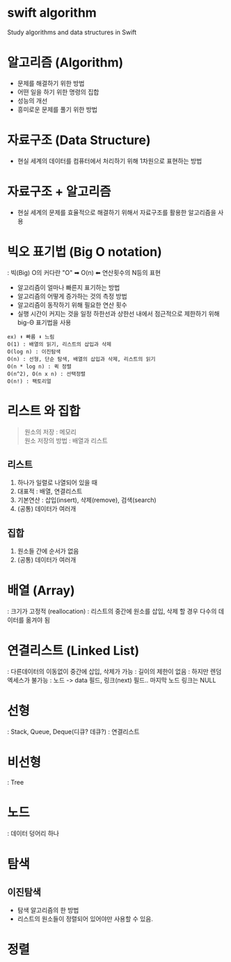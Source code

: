 # swift algorithm
Study algorithms and data structures in Swift

# 알고리즘 (Algorithm)
- 문제를 해결하기 위한 방법
- 어떤 일을 하기 위한 명령의 집합
- 성능의 개선
- 흥미로운 문제를 풀기 위한 방법

# 자료구조 (Data Structure)
- 현실 세계의 데이터를 컴퓨터에서 처리하기 위해 1차원으로 표현하는 방법

# 자료구조 + 알고리즘 
- 현실 세계의 문제를 효율적으로 해결하기 위해서 자료구조를 활용한 알고리즘을 사용

# 빅오 표기법 (Big O notation)
: 빅(Big) O의 커다란 "O" ➡︎ O(n) ⬅︎ 연산횟수의 N등의 표현
- 알고리즘이 얼마나 빠른지 표기하는 방법
- 알고리즘의 어떻게 증가하는 것의 측정 방법
- 알고리즘이 동작하기 위해 필요한 연산 횟수
- 실행 시간이 커지는 것을 일정 하한선과 상한선 내에서 점근적으로 제한하기 위해 big-Θ 표기법을 사용

```
ex) ⬆︎ 빠름 ⬇︎ 느림
O(1) : 배열의 읽기, 리스트의 삽입과 삭제
O(log n) : 이진탐색
O(n) : 선형, 단순 탐색, 배열의 삽입과 삭제, 리스트의 읽기
O(n * log n) : 퀵 정렬
O(n^2), O(n x n) : 선택정렬
O(n!) : 팩토리얼
```

# 리스트 와 집합
> 원소의 저장 : 메모리 <br />
원소 저장의 방법 : 배열과 리스트

## 리스트
1. 하나가 일렬로 나열되어 있을 때 
2. 대표적 : 배열, 연결리스트
3. 기본연산 : 삽입(insert), 삭제(remove), 검색(search)
3. (공통) 데이터가 여러개

## 집합
1. 원소들 간에 순서가 없음
2. (공통) 데이터가 여러개

# 배열 (Array)
: 크기가 고정적 (reallocation)
: 리스트의 중간에 원소를 삽입, 삭제 할 경우 다수의 데이터를 옮겨야 됨

# 연결리스트 (Linked List)
: 다른데이터의 이동없이 중간에 삽입, 삭제가 가능
: 길이의 제한이 없음
: 하지만 렌덤 엑세스가 불가능
: 노드 -> data 필드, 링크(next) 필드.. 마지막 노드 링크는 NULL

# 선형
: Stack, Queue, Deque(디큐? 데큐?)
: 연결리스트

# 비선형 
: Tree

# 노드
: 데이터 덩어리 하나

# 탐색
## 이진탐색
- 탐색 알고리즘의 한 방법
- 리스트의 원소들이 정렬되어 있어야만 사용할 수 있음.

# 정렬
